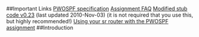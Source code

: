 ##Important Links
[PWOSPF specification](http://yuba.stanford.edu/cs344/admin/pwospf/)
[Assignment FAQ](http://yuba.stanford.edu/vns/?page_id=75)
[Modified stub code v0.23](http://yuba.stanford.edu/vns/files/assignments/pwospf/stub_pwospf-0.23.tar.gz) (last updated 2010-Nov-03) (it is not required that you use this, but highly recommended!)
[Using your sr router with the PWOSPF assignment](http://yuba.stanford.edu/vns/assignments/pwospf/adding-ospf-functionality-to-your-sr-router/)
##Introduction